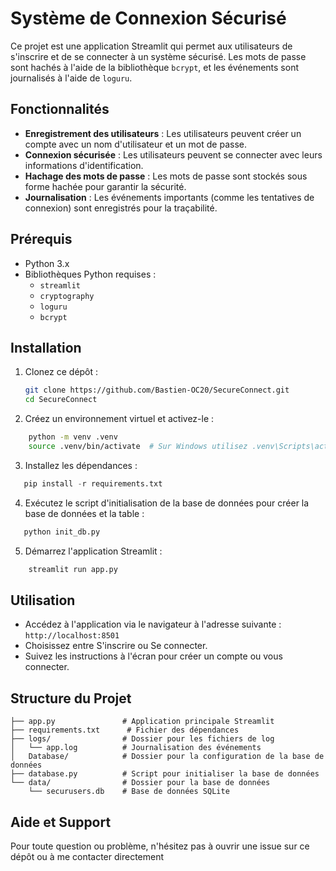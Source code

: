 # Système de Connexion Sécurisé

Ce projet est une application Streamlit qui permet aux utilisateurs de s'inscrire et de se connecter à un système sécurisé. Les mots de passe sont hachés à l'aide de la bibliothèque `bcrypt`, et les événements sont journalisés à l'aide de `loguru`.

## Fonctionnalités

- **Enregistrement des utilisateurs** : Les utilisateurs peuvent créer un compte avec un nom d'utilisateur et un mot de passe.
- **Connexion sécurisée** : Les utilisateurs peuvent se connecter avec leurs informations d'identification.
- **Hachage des mots de passe** : Les mots de passe sont stockés sous forme hachée pour garantir la sécurité.
- **Journalisation** : Les événements importants (comme les tentatives de connexion) sont enregistrés pour la traçabilité.

## Prérequis

- Python 3.x
- Bibliothèques Python requises :
  - `streamlit`
  - `cryptography`
  - `loguru`
  - `bcrypt`

## Installation

1. Clonez ce dépôt :

   ```bash
   git clone https://github.com/Bastien-OC20/SecureConnect.git
   cd SecureConnect

2. Créez un environnement virtuel et activez-le :

```bash
    python -m venv .venv
    source .venv/bin/activate  # Sur Windows utilisez .venv\Scripts\activate
```

3. Installez les dépendances :

```python
   pip install -r requirements.txt
```

4. Exécutez le script d'initialisation de la base de données pour créer la base de données et la table :

```python
   python init_db.py
```

5. Démarrez l'application Streamlit :

```python
    streamlit run app.py
```

## Utilisation

- Accédez à l'application via le navigateur à l'adresse suivante : ``http://localhost:8501``
- Choisissez entre S'inscrire ou Se connecter.
- Suivez les instructions à l'écran pour créer un compte ou vous connecter.

## Structure du Projet

```.
├── app.py               # Application principale Streamlit
├── requirements.txt      # Fichier des dépendances
├── logs/                # Dossier pour les fichiers de log
│   └── app.log          # Journalisation des événements
│   Database/            # Dossier pour la configuration de la base de données
├── database.py          # Script pour initialiser la base de données
└── data/                # Dossier pour la base de données
    └── securusers.db    # Base de données SQLite
```

## Aide et Support

Pour toute question ou problème, n'hésitez pas à ouvrir une issue sur ce dépôt ou à me contacter directement
